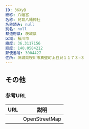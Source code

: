 ```yaml
---
ID: 36XyB
総称: 八幡宮
名称: 兒育八幡神社
名称読み: null
別名: null
都道府県: 茨城県
区域: 桜川市
緯度: 36.3117156
経度: 140.0584212
郵便番号: 3004427
住所: 茨城県桜川市真壁町上谷貝１１７３−３
---
```


## その他

### 参考URL

| URL | 説明          |
| --- | ------------- |
|     | OpenStreetMap |
